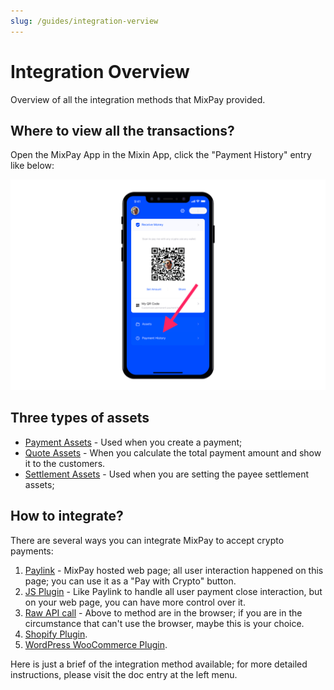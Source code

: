 ```yaml
---
slug: /guides/integration-verview
---
```



# Integration Overview

Overview of all the integration methods that MixPay provided.



## Where to view all the transactions?

Open the MixPay App in the Mixin App, click the "Payment History" entry like below:

![](./payment-history-entry.png)

## Three types of assets

- [Payment Assets](/api/assets/payment-assets) - Used when you create a payment;
- [Quote Assets](/api/assets/quote-assets) - When you calculate the total payment amount and show it to the customers.
- [Settlement Assets](/api/assets/settlement-assets) - Used when you are setting the payee settlement assets;




## How to integrate? 

There are several ways you can integrate MixPay to accept crypto payments:

1. [Paylink](/guides/using-paylink) -  MixPay hosted web page; all user interaction happened on this page; you can use it as a "Pay with Crypto" button.
2. [JS Plugin](/guides/shopify-plugin) -  Like Paylink to handle all user payment close interaction, but on your web page, you can have more control over it.
3. [Raw API call](/guides/using-raw-api) - Above to method are in the browser; if you are in the circumstance that can't use the browser, maybe this is your choice.
4. [Shopify Plugin](/guides/shopify-plugin).
5. [WordPress WooCommerce Plugin](/guides/woocommerce-plugin).

Here is just a brief of the integration method available; for more detailed instructions, please visit the doc entry at the left menu.

